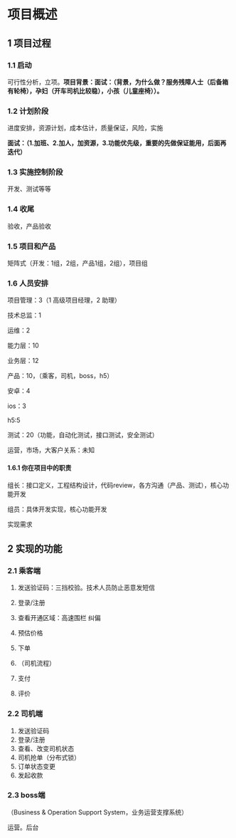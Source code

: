 # 项目概述

## 1 项目过程

### 1.1 启动

可行性分析，立项。**项目背景：面试：（背景，为什么做？服务残障人士（后备箱有轮椅），孕妇（开车司机比较稳），小孩（儿童座椅））。**

### 1.2 计划阶段

进度安排，资源计划，成本估计，质量保证，风险，实施

**面试：（1.加班、2.加人，加资源，3.功能优先级，重要的先做保证能用，后面再迭代）**

### 1.3 实施控制阶段

开发、测试等等

### 1.4 收尾

验收，产品验收

### 1.5 项目和产品

矩阵式（开发：1组，2组，产品1组，2组），项目组

### 1.6 人员安排

项目管理：3（1 高级项目经理，2 助理）

技术总监：1

运维：2

能力层：10

业务层：12

产品：10，（乘客，司机，boss，h5）

安卓：4

ios：3

h5:5

测试：20（功能，自动化测试，接口测试，安全测试）

运营，市场，大客户关系：未知

#### 1.6.1 你在项目中的职责

组长：接口定义，工程结构设计，代码review，各方沟通（产品、测试），核心功能开发

组员：具体开发实现，核心功能开发



实现需求

## 2 实现的功能

### 2.1 乘客端

1. 发送验证码：三挡校验。技术人员防止恶意发短信

2. 登录/注册

3. 查看开通区域：高速围栏
   纠偏
4. 预估价格
5. 下单
6. （司机流程）
7. 支付
8. 评价

### 2.2 司机端

1. 发送验证码
2. 登录/注册
3. 查看、改变司机状态
4. 司机抢单（分布式锁）
5. 订单状态变更
6. 发起收款

### 2.3 boss端

（Business & Operation Support System，业务运营支撑系统）

运营。后台

